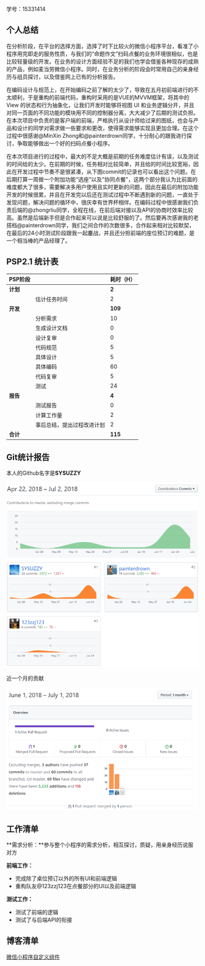 学号：15331414

## 个人总结

​	在分析阶段，在平台的选择方面，选择了时下比较火的微信小程序平台，看准了小程序用完即走的服务性质，与我们的“命题作文”扫码点餐的业务环境很相似，也是比较轻量级的开发。在业务的设计方面经验不足的我们也学会借鉴各种现存的成熟的产品，例如麦当劳微信小程序。同时，在业务分析的阶段会时常用自己的亲身经历与组员探讨，以及借鉴网上已有的分析报告。

​	在编码设计与规范上，在开始编码之前了解的太少了，导致在五月初前端进行的不太顺利，于是重构的前端代码，重构时采用的是VUE的MVVM框架，将其中的View 的状态和行为抽象化，让我们开发时能够将视图 UI 和业务逻辑分开，并且对同一页面的不同功能的模块用不同的控制器分离，大大减少了后期的测试负担。在本次项目中负责的是客户端的前端，严格执行从设计师给过来的图纸，也会与产品和设计的同学对需求做一些要求和更改，使得需求能够实现且更加合理。在这个过程中很感谢@MinXin Zhong和@painterdrown同学，十分耐心的跟我进行探讨，争取能够做出一个好的扫码点餐小程序。

​	在本次项目进行的过程中，最大的不足大概是前期的任务难度估计有误，以及测试的时间给的太少。在前期的时候，任务相对比较简单，并且给的时间比较宽裕，因此在开发过程中节奏不是很紧凑，从下图commit的记录也可以看出这个问题。在后期打算一周做一个附加功能“选座”以及"协同点餐"，这两个部分我认为比前面的难度都大了很多，需要解决多用户使用且实时更新的问题，因此在最后的附加功能开发的时候很累，并且在开发完以后还在测试过程中不断遇到新的问题，一直处于发现问题，解决问题的循环中，很庆幸有世界杯相伴。在编码过程中很感谢我们负责后端的@zhongrliu同学，全程在线，在前后端对接以及API的协商时效率比较高。虽然是后端新手但是合作起来可以说是比较舒服的了。然后要再次感谢我的老搭档@painterdrown同学，我们之间合作的次数很多，合作起来相对比较默契，在最后的24小时测试阶段跟我一起鏖战，并且还分担前端的座位预订的难题，是一个相当棒的产品经理了。

## PSP2.1 统计表

| PSP阶段  |                            | 耗时（H） |
| -------- | -------------------------- | --------- |
| **计划** |                            | **2**     |
|          | 估计任务时间               | 2         |
| **开发** |                            | **109**   |
|          | 分析需求                   | 10        |
|          | 生成设计文档               | 0         |
|          | 设计复审                   | 0         |
|          | 代码规范                   | 5         |
|          | 具体设计                   | 5         |
|          | 具体编码                   | 60        |
|          | 代码复审                   | 5         |
|          | 测试                       | 24        |
| **报告** |                            | **4**     |
|          | 测试报告                   | 0         |
|          | 计算工作量                 | 2         |
|          | 事后总结，提出过程改进计划 | 2         |
| **合计** |                            | **115**   |

## Git统计报告

本人的Github名字是**SYSUZZY**

<img src="../resources/picture/FinalReport/git commit.png">

近一个月的贡献

<img src="../resources/picture/FinalReport/git commit 2.png" width="500">

## 工作清单

**需求分析：**参与整个小程序的需求分析，相互探讨，质疑，用亲身经历说服对方

**前端工作：**

- 完成除了桌位预订以外的所有UI和前端逻辑
- 重构队友@123zzj123在点餐部分的UI以及前端逻辑

**测试工作：**

- 测试了前端的逻辑
- 测试了与后端API的衔接

## 博客清单

[微信小程序自定义组件](https://sysuzzy.github.io/%E5%BE%AE%E4%BF%A1%E5%B0%8F%E7%A8%8B%E5%BA%8F-%E8%87%AA%E5%AE%9A%E4%B9%89%E7%BB%84%E4%BB%B6/)
